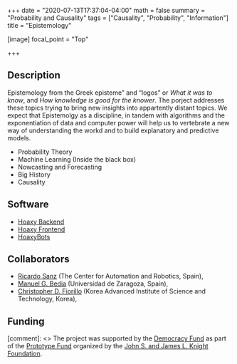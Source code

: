 +++
date = "2020-07-13T17:37:04-04:00"
math = false
summary = "Probability and Causality"
tags = ["Causality", "Probability", "Information"]
title = "Epistemology"

[image]
    focal_point = "Top"

+++

## Description

Epistemology from the Greek episteme” and “logos” or _What it was to know_, and _How knowledge is good for the knower_. The porject addresses these topics trying to bring new insights into appartently distant topics. We expect that Epistemolgy as a discipline, in tandem with algorithms and the exponentiation of data and computer power will help us to vertebrate a new way of understanding the workd and to build explanatory and predictive models.

- Probability Theory
- Machine Learning (Inside the black box)
- Nowcasting and Forecasting
- Big History 
- Causality

## Software

* [Hoaxy Backend <sup><i class="fas fa-external-link-alt"></i></sup>](https://github.com/IUNetSci/hoaxy-backend)
* [Hoaxy Frontend <sup><i class="fas fa-external-link-alt"></i></sup>](https://github.com/IUNetSci/hoaxy-frontend)
* [HoaxyBots <sup><i class="fas fa-external-link-alt"></i></sup>](https://github.com/IUNetSci/HoaxyBots)

## Collaborators

* [Ricardo Sanz](https://www.car.upm-csic.es/authors/cap-ricardo-sanz-bravo) (The Center for Automation and Robotics, Spain),
* [Manuel G. Bedia](https://janovas.unizar.es/sideral/CV/manuel-gonzalez-bedia) (Universidad de Zaragoza, Spain),
* [Christopher D. Fiorillo](https://www.sciencemag.org/author/christopher-d-fiorillo) (Korea Advanced Institute of Science and Technology, Korea),

<!--
## Presentations

[comment]: <> Presentation of “Hoaxy/Botometer” at the Knight Foundation Prototype Fund Demo Day, held at ISOJ 2017 in Austin, TX: {{< youtube qZFNjPjTjfE 11819 >}}
-->

## Funding

[comment]: <> The project was supported by the [Democracy Fund](//www.democracyfund.org) as part of the [Prototype Fund](https://www.democracyfund.org/blog/entry/20-projects-receive-funding-to-combat-misinformation-and-build-a-more-trust) organized by the [John S. and James L. Knight Foundation](https://knightfoundation.org/press/releases/knight-prototype-fund-awards-1-million-to-20-projects-to-improve-the-flow-of-accurate-information).

